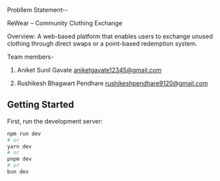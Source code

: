 Probllem Statement--

ReWear – Community Clothing Exchange

Overview:
A web-based platform that enables users to exchange unused clothing through direct swaps or a point-based redemption system. 

Team members-

1. Aniket Sunil Gavate
 aniketgavate12345@gmail.com
 
2. Rushikesh Bhagwart Pendhare
   rushikeshpendhare9120@gmail.com



## Getting Started

First, run the development server:

```bash
npm run dev
# or
yarn dev
# or
pnpm dev
# or
bun dev
```

